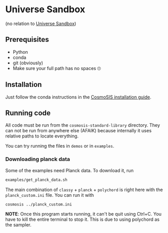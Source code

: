 # Universe Sandbox

(no relation to [Universe Sandbox](https://universesandbox.com))


## Prerequisites

- Python
- conda
- git (obviously)
- Make sure your full path has no spaces 🙄

## Installation

Just follow the conda instructions in the [CosmoSIS installation guide](https://cosmosis.readthedocs.io/en/latest/intro/installation.html).

## Running code

All code must be run from the `cosmosis-standard-library` directory. They can not be run from anywhere else (AFAIK) because internally it uses relative paths to locate everything.

You can try running the files in `demos` or in `examples`.

### Downloading planck data

Some of the examples need Planck data. To download it, run
```bash
examples/get_planck_data.sh
```

The main combination of `classy` + `planck` + `polychord` is right here with the `planck_custom.ini` file. You can run it with

```bash
cosmosis ../planck_custom.ini
```

**NOTE**: Once this program starts running, it can't be quit using Ctrl+C. You have to kill the entire terminal to stop it. This is due to using polychord as the sampler.